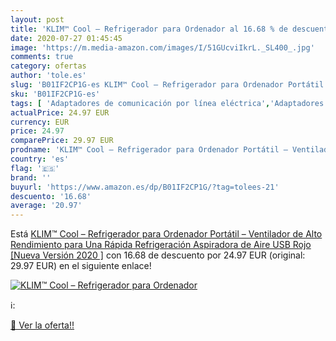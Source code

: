```yaml
---
layout: post
title: 'KLIM™ Cool – Refrigerador para Ordenador al 16.68 % de descuento'
date: 2020-07-27 01:45:45
image: 'https://m.media-amazon.com/images/I/51GUcviIkrL._SL400_.jpg'
comments: true
category: ofertas
author: 'tole.es'
slug: 'B01IF2CP1G-es KLIM™ Cool – Refrigerador para Ordenador Portátil –...'
sku: 'B01IF2CP1G-es'
tags: [ 'Adaptadores de comunicación por línea eléctrica','Adaptadores de red','Adaptadores de red USB','Barebones','Componentes','Dispositivos de red','Dispositivos internos','Eléctrica industrial','Industria, empresas y ciencia','Informática','Juegos de construcción para niños','Juguetes','Juguetes y juegos','Puntos de acceso inalámbrico','Repetidores de red','Routers','Sistemas WiFi Mesh','Tarjetas de red','ordenador', ]
actualPrice: 24.97 EUR
currency: EUR
price: 24.97
comparePrice: 29.97 EUR
prodname: 'KLIM™ Cool – Refrigerador para Ordenador Portátil – Ventilador de Alto Rendimiento para Una Rápida Refrigeración  Aspiradora de Aire USB  Rojo [Nueva Versión 2020 ]'
country: 'es'
flag: '🇪🇸'
brand: ''
buyurl: 'https://www.amazon.es/dp/B01IF2CP1G/?tag=tolees-21'
descuento: '16.68'
average: '20.97'
---
```


Está [KLIM™ Cool – Refrigerador para Ordenador Portátil – Ventilador de Alto Rendimiento para Una Rápida Refrigeración  Aspiradora de Aire USB  Rojo [Nueva Versión 2020 ]](https://www.amazon.es/dp/B01IF2CP1G/?tag=tolees-21) con 16.68 de descuento por 24.97 EUR (original: 29.97 EUR) en el siguiente enlace!

[![KLIM™ Cool – Refrigerador para Ordenador](https://m.media-amazon.com/images/I/51GUcviIkrL._SL400_.jpg)](https://www.amazon.es/dp/B01IF2CP1G/?tag=tolees-21)

ℹ️:


[🛒 Ver la oferta!!](https://www.amazon.es/dp/B01IF2CP1G/?tag=tolees-21)
